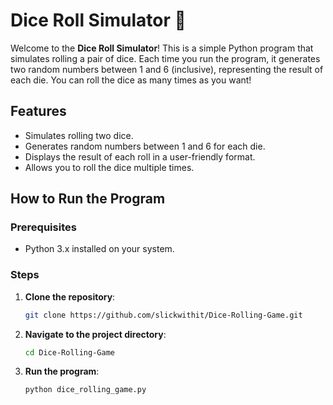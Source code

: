 # Dice Roll Simulator 🎲

Welcome to the **Dice Roll Simulator**! This is a simple Python program that simulates rolling a pair of dice. Each time you run the program, it generates two random numbers between 1 and 6 (inclusive), representing the result of each die. You can roll the dice as many times as you want!


## **Features**
- Simulates rolling two dice.
- Generates random numbers between 1 and 6 for each die.
- Displays the result of each roll in a user-friendly format.
- Allows you to roll the dice multiple times.


## **How to Run the Program**

### **Prerequisites**
- Python 3.x installed on your system.

### **Steps**
1. **Clone the repository**:
   ```bash
   git clone https://github.com/slickwithit/Dice-Rolling-Game.git

2. **Navigate to the project directory**:
   ```bash
   cd Dice-Rolling-Game

3. **Run the program**:
    ```bash
   python dice_rolling_game.py

   

